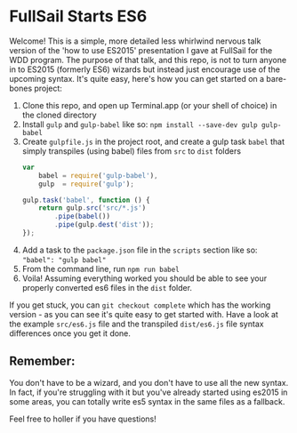 # FullSail Starts ES6

Welcome! This is a simple, more detailed less whirlwind nervous talk version of the 'how to use ES2015' presentation I gave at FullSail for the WDD program. The purpose of that talk, and this repo, is not to turn anyone in to ES2015 (formerly ES6) wizards but instead just encourage use of the upcoming syntax. It's quite easy, here's how you can get started on a bare-bones project:

1. Clone this repo, and open up Terminal.app (or your shell of choice) in the cloned directory
2. Install `gulp` and `gulp-babel` like so: `npm install --save-dev gulp gulp-babel`
3. Create `gulpfile.js` in the project root, and create a gulp task `babel` that simply transpiles (using babel) files from `src` to `dist` folders
    ```js
    var
        babel = require('gulp-babel'),
        gulp  = require('gulp');

    gulp.task('babel', function () {
        return gulp.src('src/*.js')
            .pipe(babel())
            .pipe(gulp.dest('dist'));
    });
    ```
4. Add a task to the `package.json` file in the `scripts` section like so: `"babel": "gulp babel"`
5. From the command line, run `npm run babel`
6. Voila! Assuming everything worked you should be able to see your properly converted es6 files in the `dist` folder.

If you get stuck, you can `git checkout complete` which has the working version - as you can see it's quite easy to get started with. Have a look at the example `src/es6.js` file and the transpiled `dist/es6.js` file syntax differences once you get it done.

## Remember:

You don't have to be a wizard, and you don't have to use all the new syntax. In fact, if you're struggling with it but you've already started using es2015 in some areas, you can totally write es5 syntax in the same files as a fallback.

Feel free to holler if you have questions!
